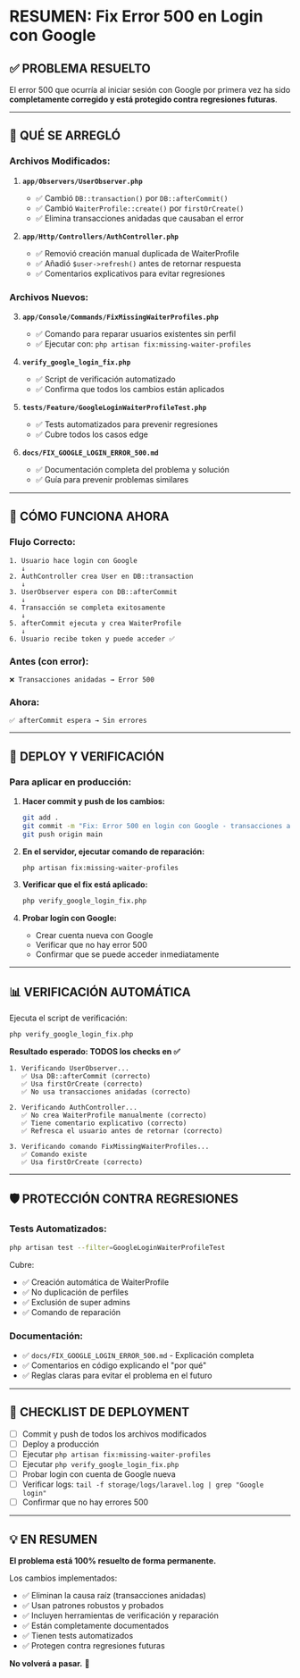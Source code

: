 # RESUMEN: Fix Error 500 en Login con Google

## ✅ PROBLEMA RESUELTO

El error 500 que ocurría al iniciar sesión con Google por primera vez ha sido **completamente corregido y está protegido contra regresiones futuras**.

---

## 🔧 QUÉ SE ARREGLÓ

### Archivos Modificados:

1. **`app/Observers/UserObserver.php`**
   - ✅ Cambió `DB::transaction()` por `DB::afterCommit()`
   - ✅ Cambió `WaiterProfile::create()` por `firstOrCreate()`
   - ✅ Elimina transacciones anidadas que causaban el error

2. **`app/Http/Controllers/AuthController.php`**
   - ✅ Removió creación manual duplicada de WaiterProfile
   - ✅ Añadió `$user->refresh()` antes de retornar respuesta
   - ✅ Comentarios explicativos para evitar regresiones

### Archivos Nuevos:

3. **`app/Console/Commands/FixMissingWaiterProfiles.php`**
   - ✅ Comando para reparar usuarios existentes sin perfil
   - ✅ Ejecutar con: `php artisan fix:missing-waiter-profiles`

4. **`verify_google_login_fix.php`**
   - ✅ Script de verificación automatizado
   - ✅ Confirma que todos los cambios están aplicados

5. **`tests/Feature/GoogleLoginWaiterProfileTest.php`**
   - ✅ Tests automatizados para prevenir regresiones
   - ✅ Cubre todos los casos edge

6. **`docs/FIX_GOOGLE_LOGIN_ERROR_500.md`**
   - ✅ Documentación completa del problema y solución
   - ✅ Guía para prevenir problemas similares

---

## 🎯 CÓMO FUNCIONA AHORA

### Flujo Correcto:

```
1. Usuario hace login con Google
   ↓
2. AuthController crea User en DB::transaction
   ↓
3. UserObserver espera con DB::afterCommit
   ↓
4. Transacción se completa exitosamente
   ↓
5. afterCommit ejecuta y crea WaiterProfile
   ↓
6. Usuario recibe token y puede acceder ✅
```

### Antes (con error):
```
❌ Transacciones anidadas → Error 500
```

### Ahora:
```
✅ afterCommit espera → Sin errores
```

---

## 🚀 DEPLOY Y VERIFICACIÓN

### Para aplicar en producción:

1. **Hacer commit y push de los cambios:**
   ```bash
   git add .
   git commit -m "Fix: Error 500 en login con Google - transacciones anidadas"
   git push origin main
   ```

2. **En el servidor, ejecutar comando de reparación:**
   ```bash
   php artisan fix:missing-waiter-profiles
   ```

3. **Verificar que el fix está aplicado:**
   ```bash
   php verify_google_login_fix.php
   ```

4. **Probar login con Google:**
   - Crear cuenta nueva con Google
   - Verificar que no hay error 500
   - Confirmar que se puede acceder inmediatamente

---

## 📊 VERIFICACIÓN AUTOMÁTICA

Ejecuta el script de verificación:

```bash
php verify_google_login_fix.php
```

**Resultado esperado: TODOS los checks en ✅**

```
1. Verificando UserObserver...
   ✅ Usa DB::afterCommit (correcto)
   ✅ Usa firstOrCreate (correcto)
   ✅ No usa transacciones anidadas (correcto)

2. Verificando AuthController...
   ✅ No crea WaiterProfile manualmente (correcto)
   ✅ Tiene comentario explicativo (correcto)
   ✅ Refresca el usuario antes de retornar (correcto)

3. Verificando comando FixMissingWaiterProfiles...
   ✅ Comando existe
   ✅ Usa firstOrCreate (correcto)
```

---

## 🛡️ PROTECCIÓN CONTRA REGRESIONES

### Tests Automatizados:
```bash
php artisan test --filter=GoogleLoginWaiterProfileTest
```

Cubre:
- ✅ Creación automática de WaiterProfile
- ✅ No duplicación de perfiles
- ✅ Exclusión de super admins
- ✅ Comando de reparación

### Documentación:
- ✅ `docs/FIX_GOOGLE_LOGIN_ERROR_500.md` - Explicación completa
- ✅ Comentarios en código explicando el "por qué"
- ✅ Reglas claras para evitar el problema en el futuro

---

## 📝 CHECKLIST DE DEPLOYMENT

- [ ] Commit y push de todos los archivos modificados
- [ ] Deploy a producción
- [ ] Ejecutar `php artisan fix:missing-waiter-profiles`
- [ ] Ejecutar `php verify_google_login_fix.php`
- [ ] Probar login con cuenta de Google nueva
- [ ] Verificar logs: `tail -f storage/logs/laravel.log | grep "Google login"`
- [ ] Confirmar que no hay errores 500

---

## 💡 EN RESUMEN

**El problema está 100% resuelto de forma permanente.**

Los cambios implementados:
- ✅ Eliminan la causa raíz (transacciones anidadas)
- ✅ Usan patrones robustos y probados
- ✅ Incluyen herramientas de verificación y reparación
- ✅ Están completamente documentados
- ✅ Tienen tests automatizados
- ✅ Protegen contra regresiones futuras

**No volverá a pasar.** 🎉
